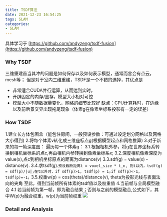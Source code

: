 ```yaml
---
title: TSDF算法
date: 2021-12-23 16:54:25
tags: SLAM
categories:
- SLAM
---
```


具体学习于 [https://github.com/andyzeng/tsdf-fusion](https://github.com/andyzeng/tsdf-fusion)
### Why TSDF
三维重建首当其冲的问题是如何保存以及如何表示模型，通常而言会有点云，mesh等；
但是对于室内三维重建，TSDF是一个不错的选择，其优点是
- 非常适合CUDA并行运算，从而达到实时。
- 开辟固定的内存/显存，模型大小相对可控
- 模型大小不随数据量变化，网格的细节比较好
缺点：CPU计算耗时，在边缘以及前后景交界出现拖尾现象（体素g在像素坐标系投影有一定的误差）

### How TSDF

1.建立长方体包围盒（能包住房间，一般预设参数：可通过设定划分网格以及网格大小得到)
2.将每个体素v转化成三维座标点g(根据模型起点和网格推算)
3.对于新来的每一帧深度图：
    遍历每一个体素g：
        3.1.根据相机外参，将g在世界坐标系转换到相机坐标系的点c,再由相机内参转换到像素坐标系x;
        3.2.深度相机像素深度为value(x),点c到相机坐标原点的距离为distance(v)
        3.3.sdf(g) = value(x) - distance(v).
        3.4.求tsdf(g).`预设截断距离t = voxel_size * t_n, 则t以内，tsdf(g) = sdf(p)/|u|;在t以外时，if sdf(p)>1, tsdf(p) = 1;if sdf(p)<-1, tsdf(p)=-1;`
        3.5.权重w(p) = cos(theta)/distance(v), theta为投影光线与表面法向的夹角
至此，得到当前帧所有体素的tsdf值以及权重值
4.当前帧与全局模型融合
    4.1 若当前帧为第一帧，即为融合结果；否则与之前的模型融合,公式如下，其中W(p)为融合权重，w(p)为当前帧权重
![](https://imgconvert.csdnimg.cn/aHR0cHM6Ly91cGxvYWQtaW1hZ2VzLmppYW5zaHUuaW8vdXBsb2FkX2ltYWdlcy8xMTEzMzY5Ni02ZWY1Yzk2YWUwMWFlNTZmLnBuZw?x-oss-process=image/format,png)
    
### Detail and Analysis
